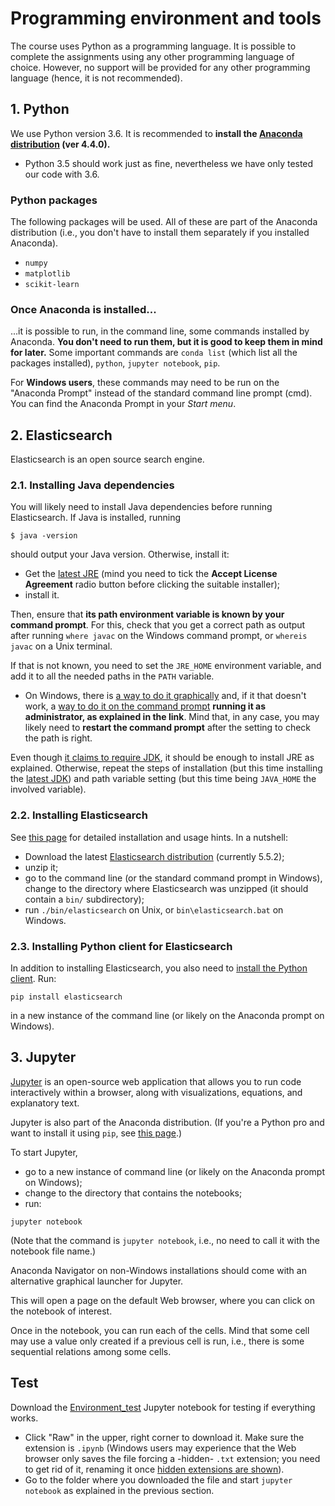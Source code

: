 # Programming environment and tools

The course uses Python as a programming language.
It is possible to complete the assignments using any other programming language of choice. However, no support will be provided for any other programming language (hence, it is not recommended).


## 1. Python

We use Python version 3.6. It is recommended to **install the [Anaconda distribution](https://www.continuum.io/downloads) (ver 4.4.0).**

  * Python 3.5 should work just as fine, nevertheless we have only tested our code with 3.6.

### Python packages

The following packages will be used. All of these are part of the Anaconda distribution (i.e., you don't have to install them separately if you installed Anaconda).

  * `numpy`
  * `matplotlib`
  * `scikit-learn`

### Once Anaconda is installed...

...it is possible to run, in the command line, some commands installed by Anaconda. **You don't need to run them, but it is good to keep them in mind for later.** Some important commands are `conda list` (which list all the packages installed), `python`, `jupyter notebook`, `pip`.

For **Windows users**, these commands may need to be run on the "Anaconda Prompt" instead of the standard command line prompt (cmd). You can find the Anaconda Prompt in your *Start menu*.


## 2. Elasticsearch

Elasticsearch is an open source search engine.

### 2.1. Installing Java dependencies

You will likely need to install Java dependencies before running Elasticsearch. If Java is installed, running

```
$ java -version
```

should output your Java version. Otherwise, install it:

  * Get the [latest JRE](http://www.oracle.com/technetwork/java/javase/downloads/jre8-downloads-2133155.html) (mind you need to tick the **Accept License Agreement** radio button before clicking the suitable installer);
  * install it.

Then, ensure that **its path environment variable is known by your command prompt**. For this, check that you get a correct path as output after running `where javac` on the Windows command prompt, or `whereis javac` on a Unix terminal.

If that is not known, you need to set the `JRE_HOME` environment variable, and add it to all the needed paths in the `PATH` variable.

  * On Windows, there is [a way to do it graphically](https://confluence.atlassian.com/doc/setting-the-java_home-variable-in-windows-8895.html) and, if it that doesn't work, a [way to do it on the command prompt](http://www.codejava.net/java-core/how-to-set-environment-variables-for-java-using-command-line) **running it as administrator, as explained in the link**. Mind that, in any case, you may likely need to **restart the command prompt** after the setting to check the path is right.

Even though [it claims to require JDK](https://www.elastic.co/guide/en/elasticsearch/hadoop/current/requirements.html), it should be enough to install JRE as explained. Otherwise, repeat the steps of installation (but this time installing the [latest JDK](http://www.oracle.com/technetwork/java/javase/downloads/jdk8-downloads-2133151.html)) and path variable setting (but this time being `JAVA_HOME` the involved variable).

### 2.2. Installing Elasticsearch

See [this page](Elasticsearch.md) for detailed installation and usage hints. In a nutshell:

  * Download the latest [Elasticsearch distribution]( https://www.elastic.co/downloads/elasticsearch) (currently 5.5.2);
  * unzip it;
  * go to the command line (or the standard command prompt in Windows), change to the directory where Elasticsearch was unzipped (it should contain a `bin/` subdirectory);
  * run `./bin/elasticsearch` on Unix, or `bin\elasticsearch.bat` on Windows.


### 2.3. Installing Python client for Elasticsearch

In addition to installing Elasticsearch, you also need to [install the Python client](Elasticsearch.md#from-python). Run:

```
pip install elasticsearch
```

in a new instance of the command line (or likely on the Anaconda prompt on Windows).



## 3. Jupyter

[Jupyter](http://jupyter.org/) is an open-source web application that allows you to run code interactively within a browser, along with visualizations, equations, and explanatory text.

Jupyter is also part of the Anaconda distribution. (If you're a Python pro and want to install it using `pip`, see [this page](http://jupyter.org/install.html).)

To start Jupyter,

  * go to a new instance of command line (or likely on the Anaconda prompt on Windows);
  * change to the directory that contains the notebooks;
  * run:

```
jupyter notebook
```

(Note that the command is `jupyter notebook`, i.e., no need to call it with the notebook file name.)

Anaconda Navigator on non-Windows installations should come with an alternative graphical launcher for Jupyter.

This will open a page on the default Web browser, where you can click on the notebook of interest.

Once in the notebook, you can run each of the cells. Mind that some cell may use a value only created if a previous cell is run, i.e., there is some sequential relations among some cells.


## Test

Download the [Environment_test](Environment_test.ipynb) Jupyter notebook for testing if everything works.

  * Click "Raw" in the upper, right corner to download it. Make sure the extension is `.ipynb` (Windows users may experience that the Web browser only saves the file forcing a -hidden- `.txt` extension; you need to get rid of it, renaming it once [hidden extensions are shown](https://support.microsoft.com/en-us/help/865219/how-to-show-or-hide-file-name-extensions-in-windows-explorer)).
  * Go to the folder where you downloaded the file and start `jupyter notebook` as explained in the previous section.
